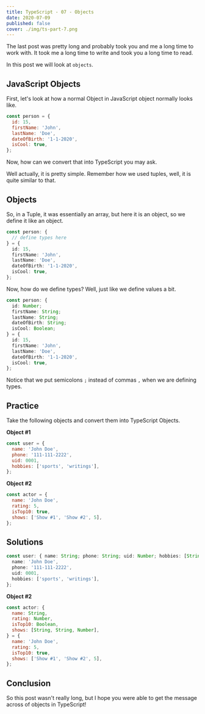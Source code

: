 ```yaml
---
title: TypeScript - 07 - Objects
date: 2020-07-09
published: false
cover: ./img/ts-part-7.png
---
```


The last post was pretty long and probably took you and me a long time to work with. It took me a long time to write and took you a long time to read.

In this post we will look at `objects`.

## JavaScript Objects

First, let's look at how a normal Object in JavaScript object normally looks like.

```js
const person = {
  id: 15,
  firstName: 'John',
  lastName: 'Doe',
  dateOfBirth: '1-1-2020',
  isCool: true,
};
```

Now, how can we convert that into TypeScript you may ask.

Well actually, it is pretty simple. Remember how we used tuples, well, it is quite similar to that.

## Objects

So, in a Tuple, it was essentially an array, but here it is an object, so we define it like an object.

```ts
const person: {
  // define types here
} = {
  id: 15,
  firstName: 'John',
  lastName: 'Doe',
  dateOfBirth: '1-1-2020',
  isCool: true,
};
```

Now, how do we define types? Well, just like we define values a bit.

```ts
const person: {
  id: Number;
  firstName: String;
  lastName: String;
  dateOfBirth: String;
  isCool: Boolean;
} = {
  id: 15,
  firstName: 'John',
  lastName: 'Doe',
  dateOfBirth: '1-1-2020',
  isCool: true,
};
```

Notice that we put semicolons `;` instead of commas `,` when we are defining types.

## Practice

Take the following objects and convert them into TypeScript Objects.

**Object #1**

```js
const user = {
  name: 'John Doe',
  phone: '111-111-2222',
  uid: 0001,
  hobbies: ['sports', 'writings'],
};
```

**Object #2**

```js
const actor = {
  name: 'John Doe',
  rating: 5,
  isTop10: true,
  shows: ['Show #1', 'Show #2', 5],
};
```

## Solutions

```ts
const user: { name: String; phone: String; uid: Number; hobbies: [String] } = {
  name: 'John Doe',
  phone: '111-111-2222',
  uid: 0001,
  hobbies: ['sports', 'writings'],
};
```

**Object #2**

```js
const actor: {
  name: String,
  rating: Number,
  isTop10: Boolean,
  shows: [String, String, Number],
} = {
  name: 'John Doe',
  rating: 5,
  isTop10: true,
  shows: ['Show #1', 'Show #2', 5],
};
```

## Conclusion

So this post wasn't really long, but I hope you were able to get the message across of objects in TypeScript!
